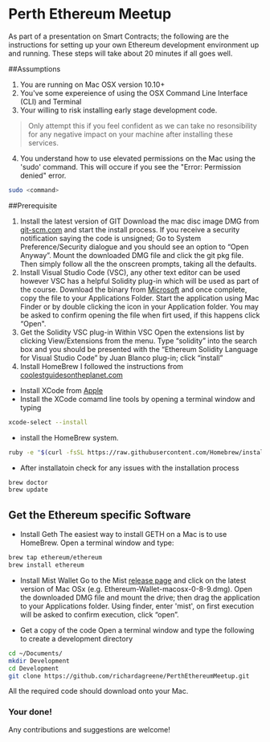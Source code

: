 # Perth Ethereum Meetup 
As part of a presentation on Smart Contracts; the following are the instructions for setting up your own Ethereum development environment up and running.  These steps will take about 20 minutes if all goes well.

##Assumptions
1. You are running on Mac OSX version 10.10+
2. You've some expereience of using the OSX Command Line Interface (CLI) and Terminal
3. Your willing to risk installing early stage development code. 
> Only attempt this if you feel confident as we can take no resonsibility for any negative impact on your machine after installing these services.
4. You understand how to use elevated permissions on the Mac using the 'sudo' command.  This will occure if you see the "Error: Permission denied" error.

```bash
sudo <command>
```

##Prerequisite
1. Install the latest version of GIT
Download the mac disc image DMG from [git-scm.com](http://git-scm.com/download/mac) and start the install process.  If you receive a security notification saying the code is unsigned; Go to System Preference/Security dialogue and you should see an option to “Open Anyway”.  Mount the downloaded DMG file and click the git pkg file.  Then simply follow all the the onscreen prompts, taking all the defaults.
2. Install Visual Studio Code (VSC), any other text editor can be used however VSC has a helpful Solidity plug-in which will be used as part of the course. Download the binary from [Microsoft](https://code.visualstudio.com/download) and once complete, copy the file to your Applications Folder.  Start the application using Mac Finder or by double clicking the icon in your Application folder.  You may be asked to confirm opening the file when firt used, if this happens click “Open". 
3. Get the Solidity VSC plug-in
Within VSC Open the extensions list by clicking View/Extensions from the menu.  Type “solidity” into the search box and you should be presented with the “Ethereum Solidity Language for Visual Studio Code” by Juan Blanco plug-in; click “install”
4. Install HomeBrew
I followed the instructions from [coolestguidesontheplanet.com](https://coolestguidesontheplanet.com/installing-homebrew-on-os-x-el-capitan-10-11-package-manager-for-unix-apps/)
* Install XCode from [Apple](https://itunes.apple.com/au/app/xcode/id497799835?mt=12&ign-mpt=uo%3D4)
* Install the XCode comamd line tools by opening a terminal window and typing

```bash
xcode-select --install
```

* install the HomeBrew system.

```bash
ruby -e "$(curl -fsSL https://raw.githubusercontent.com/Homebrew/install/master/install)"
```

* After installatoin check for any issues with the installation process

```bash
brew doctor
brew update
```

## Get the Ethereum specific Software
* Install Geth
The easiest way to install GETH on a Mac is to use HomeBrew.  Open a terminal window and type:

```bash
brew tap ethereum/ethereum
brew install ethereum
```
* Install Mist Wallet
Go to the Mist [release page](https://github.com/ethereum/mist/releases) and click on the latest version of Mac OSx (e.g. Ethereum-Wallet-macosx-0-8-9.dmg). Open the downloaded DMG file and mount the drive; then drag the application to your Applications folder.  Using finder, enter 'mist', on first execution will be asked to confirm execution, click “open”.

* Get a copy of the code
Open a terminal window and type the following to create a development directory

```bash
cd ~/Documents/
mkdir Development
cd Development
git clone https://github.com/richardagreene/PerthEthereumMeetup.git
```

All the required code should download onto your Mac.

### Your done!  

Any contributions and suggestions are welcome!